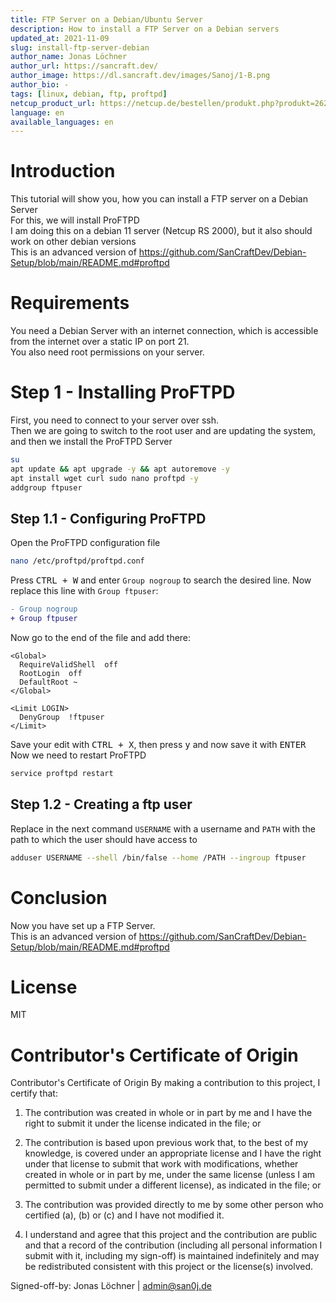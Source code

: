 ```yaml
---
title: FTP Server on a Debian/Ubuntu Server
description: How to install a FTP Server on a Debian servers
updated_at: 2021-11-09
slug: install-ftp-server-debian
author_name: Jonas Löchner
author_url: https://sancraft.dev/
author_image: https://dl.sancraft.dev/images/Sanoj/1-B.png
author_bio: -
tags: [linux, debian, ftp, proftpd]
netcup_product_url: https://netcup.de/bestellen/produkt.php?produkt=2623
language: en
available_languages: en
---
```


# Introduction
This tutorial will show you, how you can install a FTP server on a Debian Server <br>
For this, we will install ProFTPD <br>
I am doing this on a debian 11 server (Netcup RS 2000), but it also should work on other debian versions <br>
This is an advanced version of https://github.com/SanCraftDev/Debian-Setup/blob/main/README.md#proftpd

# Requirements
You need a Debian Server with an internet connection, which is accessible from the internet over a static IP on port 21.  <br>
You also need root permissions on your server.

# Step 1 - Installing ProFTPD
First, you need to connect to your server over ssh. <br>
Then we are going to switch to the root user and are updating the system, and then we install the ProFTPD Server
```sh
su
apt update && apt upgrade -y && apt autoremove -y
apt install wget curl sudo nano proftpd -y
addgroup ftpuser
```

## Step 1.1 - Configuring ProFTPD
Open the ProFTPD configuration file
```sh
nano /etc/proftpd/proftpd.conf
```

Press <kbd>CTRL + W</kbd> and enter `Group nogroup` to search the desired line. Now replace this line with `Group ftpuser`:
```diff
- Group nogroup
+ Group ftpuser
```

Now go to the end of the file and add there:
```
<Global>
  RequireValidShell  off
  RootLogin  off
  DefaultRoot ~
</Global>
 
<Limit LOGIN>
  DenyGroup  !ftpuser
</Limit>
```
Save your edit with <kbd>CTRL + X</kbd>, then press <kbd>y</kbd> and now save it with <kbd>ENTER</kbd> <br>
Now we need to restart ProFTPD
```sh
service proftpd restart
```

## Step 1.2 - Creating a ftp user
Replace in the next command `USERNAME` with a username and `PATH` with the path to which the user should have access to
```sh
adduser USERNAME --shell /bin/false --home /PATH --ingroup ftpuser
```

# Conclusion
Now you have set up a FTP Server. <br>
This is an advanced version of https://github.com/SanCraftDev/Debian-Setup/blob/main/README.md#proftpd

# License
MIT

# Contributor's Certificate of Origin
Contributor's Certificate of Origin By making a contribution to this project, I certify that:

 1) The contribution was created in whole or in part by me and I have the right to submit it under the license indicated in the file; or

 2) The contribution is based upon previous work that, to the best of my knowledge, is covered under an appropriate license and I have the right under that license to submit that work with modifications, whether created in whole or in part by me, under the same license (unless I am permitted to submit under a different license), as indicated in the file; or

 3) The contribution was provided directly to me by some other person who certified (a), (b) or (c) and I have not modified it.

 4) I understand and agree that this project and the contribution are public and that a record of the contribution (including all personal information I submit with it, including my sign-off) is maintained indefinitely and may be redistributed consistent with this project or the license(s) involved.

Signed-off-by: Jonas Löchner | [admin@san0j.de](mailto:admin@san0j.de)
